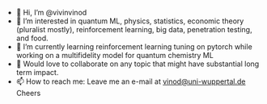- 👋 Hi, I’m @vivinvinod
- 👀 I’m interested in quantum ML, physics, statistics, economic theory (pluralist mostly), reinforcement learning, big data, penetration testing, and food.
- 🌱 I’m currently learning reinforcement learning tuning on pytorch while working on a multifidelity model for quantum chemistry ML
- 💞️ Would love to collaborate on any topic that might have substantial long term impact.
- 📫 How to reach me: Leave me an e-mail at vinod@uni-wuppertal.de
Cheers

<!---
vivinvinod/vivinvinod is a ✨ special ✨ repository because its `README.md` (this file) appears on your GitHub profile.
You can click the Preview link to take a look at your changes.
--->
